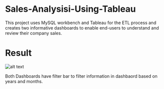 # Sales-Analysisi-Using-Tableau
This project uses MySQL workbench and Tableau for the ETL process and creates two informative dashboards to enable end-users to understand and review their company sales.



# Result

![alt text](https://github.com/GuanSoh/Sales-Analysisi-Using-Tableau/blob/main/Dashboard%202.png)

Both Dashboards have filter bar to filter information in dashbaord based on years and months.

